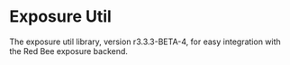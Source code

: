# Exposure Util

The exposure util library, version r3.3.3-BETA-4, for easy integration with the Red Bee exposure backend.
